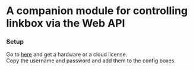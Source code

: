 # A companion module for controlling linkbox via the Web API

### Setup

Go to [here](https://linkbox.de) and get a hardware or a cloud license.    
Copy the username and password and add them to the config boxes.  
